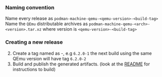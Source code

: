 ### Naming convention

Name every release as `podman-machine-qemu-<qemu-version>-<build-tag>`
Name the `QEmu` distributable archives as `podman-machine-qemu-<arch>-<version>.tar.xz` where version is `<qemu-version>-<build-tag>`

### Creating a new release
2. Create a tag named as <qemu-version>-<build-number>, e.g `6.2.0-1` the next build using the same QEmu version will have tag `6.2.0-2`
3. Build and publish the generated artifacts. (look at the [README](./README.md) for instructions to build)
